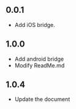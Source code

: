 ## 0.0.1

* Add iOS bridge.

## 1.0.0

* Add android bridge
* Modify ReadMe.md

## 1.0.4
* Update the document
